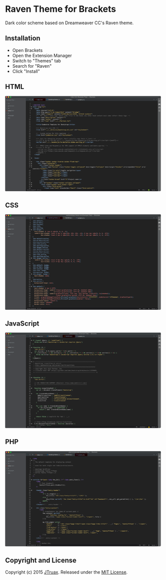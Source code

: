 # Raven Theme for Brackets

Dark color scheme based on Dreamweaver CC's Raven theme.

## Installation
* Open Brackets
* Open the Extension Manager
* Switch to "Themes" tab
* Search for "Raven"
* Click "Install"

## HTML
![HTML Screenshot](screenshots/html.png)

## CSS
![CSS Screenshot](screenshots/css.png)

## JavaScript
![JavaScript Screenshot](screenshots/js.png)

## PHP
![JavaScript Screenshot](screenshots/php.png)

## Copyright and License
Copyright (c) 2015 [JTruax](https://github.com/JTruax). Released under the [MIT License](LICENSE).
